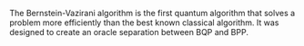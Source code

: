 The Bernstein-Vazirani algorithm is the first quantum algorithm that solves a problem more efficiently than the best known classical algorithm. It was designed to create an oracle separation between BQP and BPP.

<!--
[metadata-name]: Bernstein-Vazirani Algorithm
[metadata-tags]: Textbook
[metadata-url]: https://github.com/aws-samples/amazon-braket-algorithm-library/tree/main/src/braket/experimental/algorithms/bernstein_vazirani
-->
